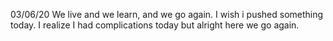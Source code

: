 03/06/20
We live and we learn, and we go again. I wish i pushed something today. I realize I had complications today but alright here we go again.